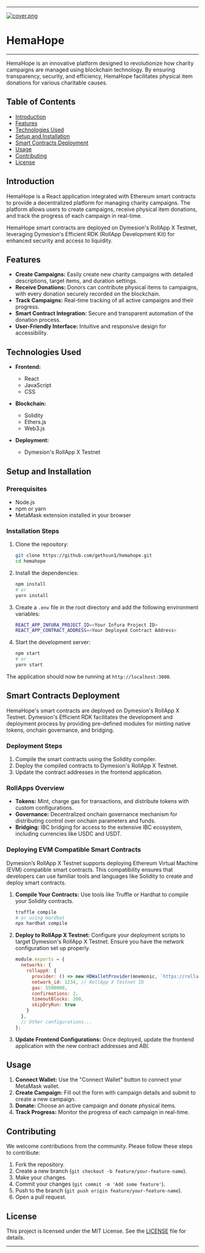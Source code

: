 
---
[![cover.png](https://i.postimg.cc/8znnNFdD/cover.png)](https://postimg.cc/bZkRRwFF)
# HemaHope
-----

HemaHope is an innovative platform designed to revolutionize how charity campaigns are managed using blockchain technology. By ensuring transparency, security, and efficiency, HemaHope facilitates physical item donations for various charitable causes.

## Table of Contents
- [Introduction](#introduction)
- [Features](#features)
- [Technologies Used](#technologies-used)
- [Setup and Installation](#setup-and-installation)
- [Smart Contracts Deployment](#smart-contracts-deployment)
- [Usage](#usage)
- [Contributing](#contributing)
- [License](#license)

## Introduction
HemaHope is a React application integrated with Ethereum smart contracts to provide a decentralized platform for managing charity campaigns. The platform allows users to create campaigns, receive physical item donations, and track the progress of each campaign in real-time. 

HemaHope smart contracts are deployed on Dymesion's RollApp X Testnet, leveraging Dymesion's Efficient RDK (RollApp Development Kit) for enhanced security and access to liquidity.

## Features
- **Create Campaigns:** Easily create new charity campaigns with detailed descriptions, target items, and duration settings.
- **Receive Donations:** Donors can contribute physical items to campaigns, with every donation securely recorded on the blockchain.
- **Track Campaigns:** Real-time tracking of all active campaigns and their progress.
- **Smart Contract Integration:** Secure and transparent automation of the donation process.
- **User-Friendly Interface:** Intuitive and responsive design for accessibility.

## Technologies Used
- **Frontend:**
  - React
  - JavaScript
  - CSS

- **Blockchain:**
  - Solidity
  - Ethers.js
  - Web3.js

- **Deployment:**
  - Dymesion's RollApp X Testnet

## Setup and Installation

### Prerequisites
- Node.js
- npm or yarn
- MetaMask extension installed in your browser

### Installation Steps
1. Clone the repository:
   ```bash
   git clone https://github.com/gethsun1/hemahope.git
   cd hemahope
   ```

2. Install the dependencies:
   ```bash
   npm install
   # or
   yarn install
   ```

3. Create a `.env` file in the root directory and add the following environment variables:
   ```bash
   REACT_APP_INFURA_PROJECT_ID=<Your Infura Project ID>
   REACT_APP_CONTRACT_ADDRESS=<Your Deployed Contract Address>
   ```

4. Start the development server:
   ```bash
   npm start
   # or
   yarn start
   ```

The application should now be running at `http://localhost:3000`.

## Smart Contracts Deployment
HemaHope's smart contracts are deployed on Dymesion's RollApp X Testnet. Dymesion's Efficient RDK facilitates the development and deployment process by providing pre-defined modules for minting native tokens, onchain governance, and bridging.

### Deployment Steps
1. Compile the smart contracts using the Solidity compiler.
2. Deploy the compiled contracts to Dymesion's RollApp X Testnet.
3. Update the contract addresses in the frontend application.

### RollApps Overview
- **Tokens:** Mint, charge gas for transactions, and distribute tokens with custom configurations.
- **Governance:** Decentralized onchain governance mechanism for distributing control over onchain parameters and funds.
- **Bridging:** IBC bridging for access to the extensive IBC ecosystem, including currencies like USDC and USDT.

### Deploying EVM Compatible Smart Contracts
Dymesion’s RollApp X Testnet supports deploying Ethereum Virtual Machine (EVM) compatible smart contracts. This compatibility ensures that developers can use familiar tools and languages like Solidity to create and deploy smart contracts.

1. **Compile Your Contracts:** Use tools like Truffle or Hardhat to compile your Solidity contracts.
   ```bash
   truffle compile
   # or using Hardhat
   npx hardhat compile
   ```

2. **Deploy to RollApp X Testnet:** Configure your deployment scripts to target Dymesion's RollApp X Testnet. Ensure you have the network configuration set up properly.
   ```javascript
   module.exports = {
     networks: {
       rollappX: {
         provider: () => new HDWalletProvider(mnemonic, `https://rollappX.infura.io/v3/${infuraProjectId}`),
         network_id: 1234, // RollApp X Testnet ID
         gas: 5500000,
         confirmations: 2,
         timeoutBlocks: 200,
         skipDryRun: true
       }
     },
     // Other configurations...
   };
   ```

3. **Update Frontend Configurations:** Once deployed, update the frontend application with the new contract addresses and ABI.

## Usage
1. **Connect Wallet:** Use the "Connect Wallet" button to connect your MetaMask wallet.
2. **Create Campaign:** Fill out the form with campaign details and submit to create a new campaign.
3. **Donate:** Choose an active campaign and donate physical items.
4. **Track Progress:** Monitor the progress of each campaign in real-time.

## Contributing
We welcome contributions from the community. Please follow these steps to contribute:
1. Fork the repository.
2. Create a new branch (`git checkout -b feature/your-feature-name`).
3. Make your changes.
4. Commit your changes (`git commit -m 'Add some feature'`).
5. Push to the branch (`git push origin feature/your-feature-name`).
6. Open a pull request.

## License
This project is licensed under the MIT License. See the [LICENSE](LICENSE) file for details.

---

